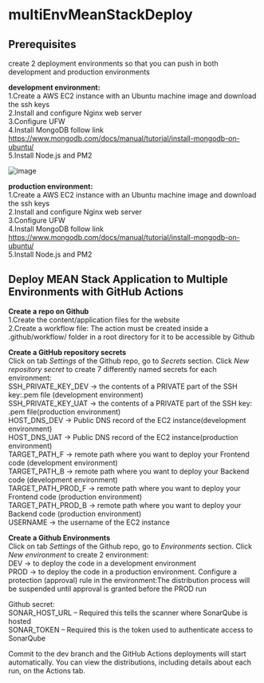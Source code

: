 # multiEnvMeanStackDeploy

## Prerequisites    
create 2 deployment environments so that you can push in both development and production environments   

**development environment:**    
1.Create a AWS EC2 instance with an Ubuntu machine image and download the ssh keys    
2.Install and configure Nginx web server    
3.Configure UFW   
4.Install MongoDB follow link https://www.mongodb.com/docs/manual/tutorial/install-mongodb-on-ubuntu/       
5.Install Node.js and PM2   

![image](https://user-images.githubusercontent.com/57292753/166952834-e8c43522-1777-4e05-86a8-ff509f4260ae.png)       

**production environment:**     
1.Create a AWS EC2 instance with an Ubuntu machine image and download the ssh keys    
2.Install and configure Nginx web server    
3.Configure UFW   
4.Install MongoDB follow link https://www.mongodb.com/docs/manual/tutorial/install-mongodb-on-ubuntu/   
5.Install Node.js and PM2        

## Deploy MEAN Stack Application to Multiple Environments with GitHub Actions        

**Create a repo on Github**   
1.Create the content/application files for the website    
2.Create a workflow file: The action must be created inside a .github/workflow/ folder in a root directory for it to be accessible by Github    

**Create a GitHub repository secrets**    
Click on tab *Settings* of the Github repo, go to *Secrets* section. Click *New repository secret* to create 7 differently named secrets for each environment:    
SSH_PRIVATE_KEY_DEV  -> the contents of a PRIVATE part of the SSH key:.pem file (development environment)    
SSH_PRIVATE_KEY_UAT  -> the contents of a PRIVATE part of the SSH key: .pem file(production environment)   
HOST_DNS_DEV  -> Public DNS record of the EC2 instance(development environment)  
HOST_DNS_UAT  -> Public DNS record of the EC2 instance(production environment)  
TARGET_PATH_F -> remote path where you want to deploy your Frontend code (development environment)       
TARGET_PATH_B -> remote path where you want to deploy your Backend code (development environment)    
TARGET_PATH_PROD_F -> remote path where you want to deploy your Frontend code (production environment)    
TARGET_PATH_PROD_B -> remote path where you want to deploy your Backend code (production environment)   
USERNAME  -> the username of the EC2 instance   

**Create a Github Environments**    
Click on tab *Settings* of the Github repo, go to *Environments* section. Click *New environment* to create 2 environment:    
DEV -> to deploy the code in a development environment    
PROD -> to deploy the code in a production environment. Configure a protection (approval) rule in the environment:The distribution process will be suspended until approval is granted before the PROD run    



Github secret:    
SONAR_HOST_URL – Required this tells the scanner where SonarQube is hosted    
SONAR_TOKEN – Required this is the token used to authenticate access to SonarQube   

Commit to the dev branch and the GitHub Actions deployments will start automatically. You can view the distributions, including details about each run, on the Actions tab.
